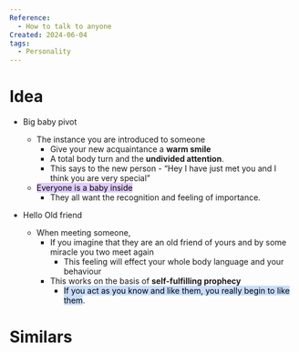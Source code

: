 ```yaml
---
Reference:
  - How to talk to anyone
Created: 2024-06-04
tags:
  - Personality
---
```

# Idea

- Big baby pivot
	- The instance you are introduced to someone
		- Give your new acquaintance a **warm smile**
		- A total body turn and the **undivided attention**.
		- This says to the new person - “Hey I have just met you and I think you are very special”
	- <mark style="background: #D2B3FFA6;">Everyone is a baby inside</mark>
		- They all want the recognition and feeling of importance.
    
- Hello Old friend
	- When meeting someone,
		- If you imagine that they are an old friend of yours and by some miracle you two meet again
			- This feeling will effect your whole body language and your behaviour
		- This works on the basis of **self-fulfilling prophecy**
			- <mark style="background: #ADCCFFA6;">If you act as you know and like them, you really begin to like them</mark>.

# Similars


